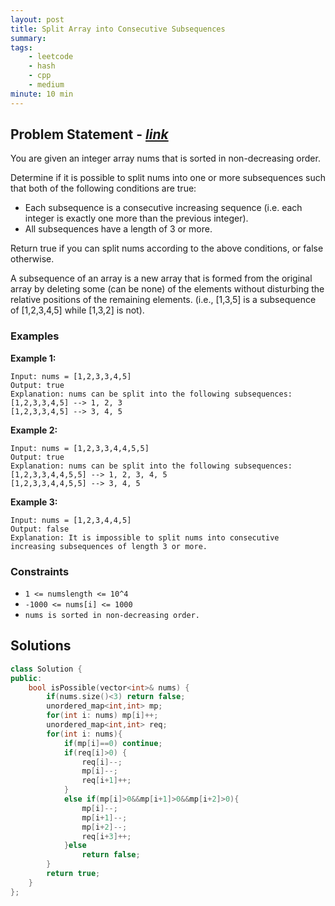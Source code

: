 ```yaml
---
layout: post
title: Split Array into Consecutive Subsequences                       
summary:
tags:
    - leetcode
    - hash
    - cpp
    - medium
minute: 10 min
---
```


## Problem Statement - [*link*](https://leetcode.com/problems/split-array-into-consecutive-subsequences/)  

You are given an integer array nums that is sorted in non-decreasing order.

Determine if it is possible to split nums into one or more subsequences such that both of the following conditions are true:

+ Each subsequence is a consecutive increasing sequence (i.e. each integer is exactly one more than the previous integer).
+ All subsequences have a length of 3 or more.

Return true if you can split nums according to the above conditions, or false otherwise.

A subsequence of an array is a new array that is formed from the original array by deleting some (can be none) of the elements without disturbing the relative positions of the remaining elements. (i.e., [1,3,5] is a subsequence of [1,2,3,4,5] while [1,3,2] is not).


### Examples


**Example 1:**   
```
Input: nums = [1,2,3,3,4,5]
Output: true
Explanation: nums can be split into the following subsequences:
[1,2,3,3,4,5] --> 1, 2, 3
[1,2,3,3,4,5] --> 3, 4, 5
```

**Example 2:**   
```
Input: nums = [1,2,3,3,4,4,5,5]
Output: true
Explanation: nums can be split into the following subsequences:
[1,2,3,3,4,4,5,5] --> 1, 2, 3, 4, 5
[1,2,3,3,4,4,5,5] --> 3, 4, 5
```

**Example 3:**   
```
Input: nums = [1,2,3,4,4,5]
Output: false
Explanation: It is impossible to split nums into consecutive increasing subsequences of length 3 or more.
```

### Constraints

+ `1 <= numslength <= 10^4`
+ `-1000 <= nums[i] <= 1000`
+ `nums is sorted in non-decreasing order.`

## Solutions

```cpp
class Solution {
public:
    bool isPossible(vector<int>& nums) {
        if(nums.size()<3) return false;
        unordered_map<int,int> mp;
        for(int i: nums) mp[i]++;
        unordered_map<int,int> req;
        for(int i: nums){
            if(mp[i]==0) continue;
            if(req[i]>0) {
                req[i]--;
                mp[i]--;
                req[i+1]++;
            }
            else if(mp[i]>0&&mp[i+1]>0&&mp[i+2]>0){
                mp[i]--;
                mp[i+1]--;
                mp[i+2]--;
                req[i+3]++;
            }else 
                return false;
        }
        return true;
    }
};
```

